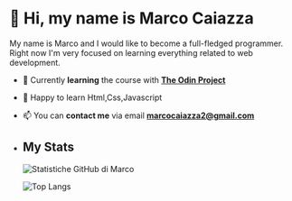 # 👋 Hi, my name is **Marco Caiazza**
My name is Marco and I would like to become a full-fledged programmer. Right now I'm very focused on learning everything related to web development.
- 🌱 Currently **learning** the course with [**The Odin Project**](https://www.theodinproject.com/)

- 💞️ Happy to learn Html,Css,Javascript
- 📫 You can **contact me** via email [ **marcocaiazza2@gmail.com** ](mailto:marcocaiazza2@gmail.com.com)
- ## My Stats

     ![ Statistiche GitHub di Marco ](https://github-readme-stats.vercel.app/api?username=MarcoCaiazza&show_icons=true&theme=gruvbox&hide=issues,contribs)
     
     ![ Top Langs ](https://github-readme-stats.vercel.app/api/top-langs/?username=MarcoCaiazza&layout=compact&theme=onedark)
